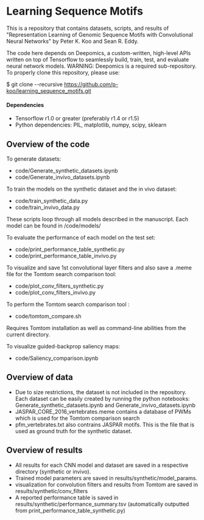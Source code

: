 # Learning Sequence Motifs

This is a repository that contains datasets, scripts, and results of "Representation Learning of Genomic Sequence Motifs with Convolutional Neural Networks" by Peter K. Koo and Sean R. Eddy.

The code here depends on Deepomics, a custom-written, high-level APIs written on top of Tensorflow to seamlessly build, train, test, and evaluate neural network models.  WARNING: Deepomics is a required sub-repository.  To properly clone this repository, please use: 

$ git clone --recursive https://github.com/p-koo/learning_sequence_motifs.git

#### Dependencies
* Tensorflow r1.0 or greater (preferably r1.4 or r1.5)
* Python dependencies: PIL, matplotlib, numpy, scipy, sklearn


## Overview of the code

To generate datasets:
* code/Generate_synthetic_datasets.ipynb
* code/Generate_invivo_datasets.ipynb

To train the models on the synthetic dataset and the in vivo dataset: 
* code/train_synthetic_data.py 
* code/train_invivo_data.py 

These scripts loop through all models described in the manuscript.  Each model can be found in /code/models/

To evaluate the performance of each model on the test set: 
* code/print_performance_table_synthetic.py 
* code/print_performance_table_invivo.py 

To visualize and save 1st convolutional layer filters and also save a .meme file for the Tomtom search comparison tool: 
* code/plot_conv_filters_synthetic.py
* code/plot_conv_filters_invivo.py

To perform the Tomtom search comparison tool :
* code/tomtom_compare.sh  

Requires Tomtom installation as well as command-line abilities from the current directory.

To visualize guided-backprop saliency maps:
* code/Saliency_comparison.ipynb

## Overview of data

* Due to size restrictions, the dataset is not included in the repository.  Each dataset can be easily created by running the python notebooks: Generate_synthetic_datasets.ipynb and Generate_invivo_datasets.ipynb
* JASPAR_CORE_2016_vertebrates.meme contains a database of PWMs which is used for the Tomtom comparison search
* pfm_vertebrates.txt also contrains JASPAR motifs. This is the file that is used as ground truth for the synthetic dataset.

## Overview of results

* All results for each CNN model and dataset are saved in a respective directory (synthetic or invivo). 
* Trained model parameters are saved in results/synthetic/model_params.  
* visualization for convolution filters and results from Tomtom are saved in results/synthetic/conv_filters
* A reported performance table is saved in results/synthetic/performance_summary.tsv (automatically outputted from print_performance_table_synthetic.py)


